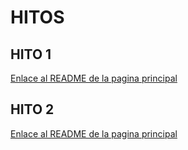 <h1>HITOS</h1>
<h2>HITO 1 </H2>
<a href="Hito_1/HITO_1.pdf">Enlace al README de la pagina principal</a>
<h2>HITO 2 </H2>
<a href="../README.md">Enlace al README de la pagina principal</a>